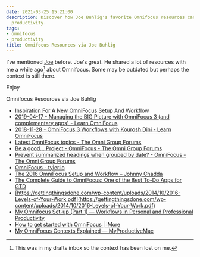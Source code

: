 ```yaml
---
date: 2021-03-25 15:21:00
description: Discover how Joe Buhlig's favorite Omnifocus resources can boost your
  productivity.
tags:
- omnifocus
- productivity
title: Omnifocus Resources via Joe Buhlig
---
```


I've mentioned [Joe](https://joebuhlig.com) before. Joe's great. He shared a lot of resources with me a while ago[^1] about Omnifocus. Some may be outdated but perhaps the context is still there.

Enjoy

Omnifocus Resources via Joe Buhlig

- [Inspiration For A New OmniFocus Setup And Workflow](https://joebuhlig.com/inspiration-for-a-new-omnifocus-setup-and-workflow/?ck_subscriber_id=522455107)
- [2019-04-17 - Managing the BIG Picture with OmniFocus 3 (and complementary apps) - Learn OmniFocus](https://learnomnifocus.com/tutorials/2019-04-17-managing-the-big-picture-with-omnifocus-3/?ref=11)
- [2018-11-28 - OmniFocus 3 Workflows with Kourosh Dini - Learn OmniFocus](https://learnomnifocus.com/tutorials/2018-11-28-omnifocus-3-workflows-with-kourosh-dini/?ref=11)
- [Latest OmniFocus topics - The Omni Group Forums](https://discourse.omnigroup.com/c/omnifocus?u=joebuhlig)
- [Be a good... Project - OmniFocus - The Omni Group Forums](https://discourse.omnigroup.com/t/be-a-good-project/42155?u=joebuhlig)
- [Prevent summarized headings when grouped by date? - OmniFocus - The Omni Group Forums](https://discourse.omnigroup.com/t/prevent-summarized-headings-when-grouped-by-date/48700/2)
- [OmniFocus - tyler.io](https://tyler.io/tag/omnifocus/)
- [The 2016 OmniFocus Setup and Workflow – Johnny Chadda](https://johnny.chadda.se/the-2016-omnifocus-setup-and-workflow/)
- [The Complete Guide to OmniFocus: One of the Best To-Do Apps for GTD](https://zapier.com/blog/getting-things-done-gtd-omnifocus/)
- [https://gettingthingsdone.com/wp-content/uploads/2014/10/2016-Levels-of-Your-Work.pdf](https://gettingthingsdone.com/wp-content/uploads/2014/10/2016-Levels-of-Your-Work.pdf)
- [My Omnifocus Set-up (Part 1) — Workflows in Personal and Professional Productivity](https://wippp.com/home/omnifocus-set-part-1)
- [How to get started with OmniFocus | iMore](https://www.imore.com/how-get-started-omnifocus)
- [My OmniFocus Contexts Explained — MyProductiveMac](http://www.myproductivemac.com/blog/my-omnifocus-contexts-explained2482015)

[^1]: This was in my drafts inbox so the context has been lost on me.
